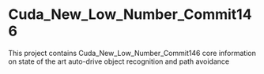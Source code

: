 # Cuda_New_Low_Number_Commit146
This project contains Cuda_New_Low_Number_Commit146 core information on state of the art auto-drive object recognition and path avoidance
